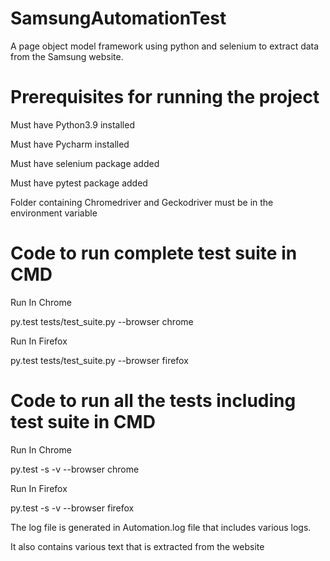 # SamsungAutomationTest
A page object model framework using python and selenium to extract data from the Samsung website.
# Prerequisites for running the project
Must have Python3.9 installed

Must have Pycharm installed

Must have selenium package added

Must have pytest package added

Folder containing Chromedriver and Geckodriver must be in the environment variable


# Code to run complete test suite in CMD

Run In Chrome

py.test tests/test_suite.py --browser chrome

Run In Firefox

py.test tests/test_suite.py --browser firefox

# Code to run all the tests including test suite in CMD

Run In Chrome

py.test -s -v --browser chrome

Run In Firefox

py.test -s -v --browser firefox

The log file is generated in Automation.log file that includes various logs.

It also contains various text that is extracted from the website
